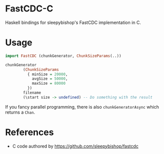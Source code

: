 # FastCDC-C

Haskell bindings for sleepybishop's FastCDC implementation in C.

# Usage

```haskell
import FastCDC (chunkGenerator, ChunkSizeParams(..))

chunkGenerator 
        (ChunkSizeParams
          { minSize = 20000,
            avgSize = 50000,
            maxSize = 80000
          })
        filename
        (\start size -> undefined) -- Do something with the result

```

If you fancy parallel programming, there is also `chunkGeneratorAsync` which returns a `Chan`.

# References

* C code authored by https://github.com/sleepybishop/fastcdc
